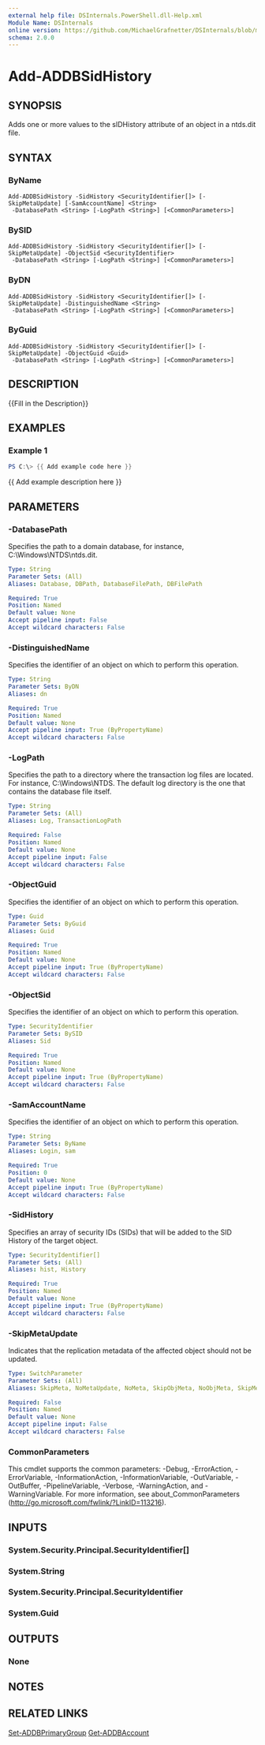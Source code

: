 ```yaml
---
external help file: DSInternals.PowerShell.dll-Help.xml
Module Name: DSInternals
online version: https://github.com/MichaelGrafnetter/DSInternals/blob/master/Documentation/PowerShell/Add-ADDBSidHistory.md
schema: 2.0.0
---
```


# Add-ADDBSidHistory

## SYNOPSIS
Adds one or more values to the sIDHistory attribute of an object in a ntds.dit file.

## SYNTAX

### ByName
```
Add-ADDBSidHistory -SidHistory <SecurityIdentifier[]> [-SkipMetaUpdate] [-SamAccountName] <String>
 -DatabasePath <String> [-LogPath <String>] [<CommonParameters>]
```

### BySID
```
Add-ADDBSidHistory -SidHistory <SecurityIdentifier[]> [-SkipMetaUpdate] -ObjectSid <SecurityIdentifier>
 -DatabasePath <String> [-LogPath <String>] [<CommonParameters>]
```

### ByDN
```
Add-ADDBSidHistory -SidHistory <SecurityIdentifier[]> [-SkipMetaUpdate] -DistinguishedName <String>
 -DatabasePath <String> [-LogPath <String>] [<CommonParameters>]
```

### ByGuid
```
Add-ADDBSidHistory -SidHistory <SecurityIdentifier[]> [-SkipMetaUpdate] -ObjectGuid <Guid>
 -DatabasePath <String> [-LogPath <String>] [<CommonParameters>]
```

## DESCRIPTION
{{Fill in the Description}}

## EXAMPLES

### Example 1
```powershell
PS C:\> {{ Add example code here }}
```

{{ Add example description here }}

## PARAMETERS

### -DatabasePath
Specifies the path to a domain database, for instance, C:\Windows\NTDS\ntds.dit.

```yaml
Type: String
Parameter Sets: (All)
Aliases: Database, DBPath, DatabaseFilePath, DBFilePath

Required: True
Position: Named
Default value: None
Accept pipeline input: False
Accept wildcard characters: False
```

### -DistinguishedName
Specifies the identifier of an object on which to perform this operation.

```yaml
Type: String
Parameter Sets: ByDN
Aliases: dn

Required: True
Position: Named
Default value: None
Accept pipeline input: True (ByPropertyName)
Accept wildcard characters: False
```

### -LogPath
Specifies the path to a directory where the transaction log files are located. For instance, C:\Windows\NTDS. The default log directory is the one that contains the database file itself.

```yaml
Type: String
Parameter Sets: (All)
Aliases: Log, TransactionLogPath

Required: False
Position: Named
Default value: None
Accept pipeline input: False
Accept wildcard characters: False
```

### -ObjectGuid
Specifies the identifier of an object on which to perform this operation.

```yaml
Type: Guid
Parameter Sets: ByGuid
Aliases: Guid

Required: True
Position: Named
Default value: None
Accept pipeline input: True (ByPropertyName)
Accept wildcard characters: False
```

### -ObjectSid
Specifies the identifier of an object on which to perform this operation.

```yaml
Type: SecurityIdentifier
Parameter Sets: BySID
Aliases: Sid

Required: True
Position: Named
Default value: None
Accept pipeline input: True (ByPropertyName)
Accept wildcard characters: False
```

### -SamAccountName
Specifies the identifier of an object on which to perform this operation.

```yaml
Type: String
Parameter Sets: ByName
Aliases: Login, sam

Required: True
Position: 0
Default value: None
Accept pipeline input: True (ByPropertyName)
Accept wildcard characters: False
```

### -SidHistory
Specifies an array of security IDs (SIDs) that will be added to the SID History of the target object.

```yaml
Type: SecurityIdentifier[]
Parameter Sets: (All)
Aliases: hist, History

Required: True
Position: Named
Default value: None
Accept pipeline input: True (ByPropertyName)
Accept wildcard characters: False
```

### -SkipMetaUpdate
Indicates that the replication metadata of the affected object should not be updated.

```yaml
Type: SwitchParameter
Parameter Sets: (All)
Aliases: SkipMeta, NoMetaUpdate, NoMeta, SkipObjMeta, NoObjMeta, SkipMetaDataUpdate, NoMetaDataUpdate

Required: False
Position: Named
Default value: None
Accept pipeline input: False
Accept wildcard characters: False
```

### CommonParameters
This cmdlet supports the common parameters: -Debug, -ErrorAction, -ErrorVariable, -InformationAction, -InformationVariable, -OutVariable, -OutBuffer, -PipelineVariable, -Verbose, -WarningAction, and -WarningVariable. For more information, see about_CommonParameters (http://go.microsoft.com/fwlink/?LinkID=113216).

## INPUTS

### System.Security.Principal.SecurityIdentifier[]
### System.String
### System.Security.Principal.SecurityIdentifier
### System.Guid
## OUTPUTS

### None
## NOTES

## RELATED LINKS

[Set-ADDBPrimaryGroup](Set-ADDBPrimaryGroup.md)
[Get-ADDBAccount](Get-ADDBAccount.md)
